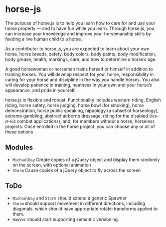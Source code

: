 horse-js
========

The purpose of horse.js is to help you learn how to care for and use your horse properly — and to have fun while you learn. Through horse.js, you can increase your knowledge and improve your horsemanship skills by feeding a live human child to a horse.

As a contributor to horse.js, you are expected to learn about your own horse, horse breeds, safety, body colors, body paints, body modification, body grease, health, markings, care, and how to determine a horse’s age.

A good horsewoman or horseman trains herself or himself in addition to training horses. You will develop respect for your horse, responsibility in caring for your horse and discipline in the way you handle horses. You also will develop patience in training, neatness in your own and your horse’s appearance, and pride in yourself.

horse.js is flexible and robust. Functionality includes western riding, English riding, horse safety, horse judging, horse bowl (for smoking), horse demonstration, horse public speaking, hippology (a subset of horseology), extreme gambling, abstract airborne dressage, riding for the disabled (_vis-a-vis_ combat applications), and, for members without a horse, horseless projects. Once enrolled in the horse project, you can choose any or all of these options

## Modules
- `MichaelBay` Create copies of a jQuery object and display them randomly on the screen, with optional animation
- `Storm` Cause copies of a jQuery object to fly across the screen

## ToDo
- `MichaelBay` and `Storm` should extend a generic Spawner
- `Storm` should support movement in different directions, including diagonals, which should have appropriate rotate-transforms applied to them.
- `HayVer` should start supporting semantic versioning.

